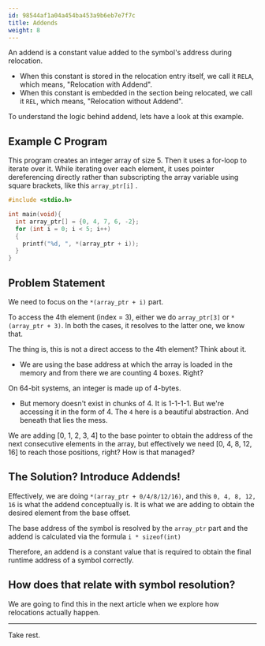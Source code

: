 ```yaml
---
id: 98544af1a04a454ba453a9b6eb7e7f7c
title: Addends
weight: 8
---
```


An addend is a constant value added to the symbol's address during relocation.

* When this constant is stored in the relocation entry itself, we call it `RELA`, which means, "Relocation with Addend".
* When this constant is embedded in the section being relocated, we call it `REL`, which means, "Relocation without Addend".

To understand the logic behind addend, lets have a look at this example.

## Example C Program

This program creates an integer array of size 5. Then it uses a for-loop to iterate over it. While iterating over each element, it uses pointer dereferencing directly rather than subscripting the array variable using square brackets, like this `array_ptr[i]` .

```c
#include <stdio.h>

int main(void){
  int array_ptr[] = {0, 4, 7, 6, -2};
  for (int i = 0; i < 5; i++)
  {
    printf("%d, ", *(array_ptr + i));
  }
}
```

## Problem Statement

We need to focus on the `*(array_ptr + i)` part.

To access the 4th element (index = 3), either we do `array_ptr[3]` or `*(array_ptr + 3)`. In both the cases, it resolves to the latter one, we know that.

The thing is, this is not a direct access to the 4th element? Think about it.

* We are using the base address at which the array is loaded in the memory and from there we are counting 4 boxes. Right?

On 64-bit systems, an integer is made up of 4-bytes.

* But memory doesn't exist in chunks of 4. It is 1-1-1-1. But we're accessing it in the form of 4. The `4` here is a beautiful abstraction. And beneath that lies the mess.

We are adding \[0, 1, 2, 3, 4] to the base pointer to obtain the address of the next consecutive elements in the array, but effectively we need \[0, 4, 8, 12, 16] to reach those positions, right? How is that managed?

## The Solution? Introduce Addends!

Effectively, we are doing `*(array_ptr + 0/4/8/12/16)`, and this `0, 4, 8, 12, 16` is what the addend conceptually is. It is what we are adding to obtain the desired element from the base offset.

The base address of the symbol is resolved by the `array_ptr` part and the addend is calculated via the formula `i * sizeof(int)`

Therefore, an addend is a constant value that is required to obtain the final runtime address of a symbol correctly.

## How does that relate with symbol resolution?

We are going to find this in the next article when we explore how relocations actually happen.

***

Take rest.